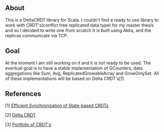 ## About 
This is a DeltaCRDT library for Scala. I couldn't find a ready to use library to work with CRDT's(conflict free replicated data type) for my master thesis and so I decided to write one from scratch
It is built using Akka, and the replicas communicate via TCP.

## Goal
At the moment I am still working on it and it is not ready to be used. The eventual goal is to have a stable implementation of GCounters, data aggregations like Sum, Avg, ReplicatedGrowableArray and GrowOnlySet.
All of these implementations will be based on Delta CRDT's[1]

## References  
[1] [Efficient Synchronization of State-based CRDTs](https://arxiv.org/pdf/1803.02750.pdf)

[2] [Delta CRDT](https://arxiv.org/pdf/1603.01529.pdf)

[3] [Portfolio of CRDT's](https://hal.inria.fr/inria-00609399v1/document)